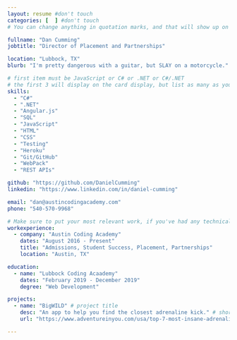 ```yaml
---
layout: resume #don't touch
categories: [  ] #don't touch
# You can change anything in quotation marks, and that will show up on your profile.

fullname: "Dan Cumming"
jobtitle: "Director of Placement and Partnerships"

location: "Lubbock, TX"
blurb: "I'm pretty dangerous with a guitar, but SLAY on a motorcycle." # Write what you'd like potential employers to know about you, and your story of how you became passionate for coding as a career.

# first item must be JavaScript or C# or .NET or C#/.NET
# the first 3 will display on the card display, but list as many as you want, they will be visible on your hire page
skills:
  - "C#"
  - ".NET"
  - "Angular.js"
  - "SQL"
  - "JavaScript"
  - "HTML"
  - "CSS"
  - "Testing"
  - "Heroku"
  - "Git/GitHub"
  - "WebPack"
  - "REST APIs"

github: "https://github.com/DanielCumming"
linkedin: "https://www.linkedin.com/in/daniel-cumming"

email: "dan@austincodingacademy.com"
phone: "540-570-9968"

# Make sure to put your most relevant work, if you've had any technical roles or relevant skills like management, etc. Don't worry about putting every job you've had!
workexperience:
  - company: "Austin Coding Academy"
    dates: "August 2016 - Present"
    title: "Admissions, Student Success, Placement, Partnerships"
    location: "Austin, TX"

education:
  - name: "Lubbock Coding Acaademy"
    dates: "February 2019 - December 2019"
    degree: "Web Development"

projects:
  - name: "BigWILD" # project title
    desc: "An app to help you find the closest adrenaline kick." # short description of what project does
    url: "https://www.adventureinyou.com/usa/top-7-most-insane-adrenaline-activities/" # link to your deployed project

---
```

